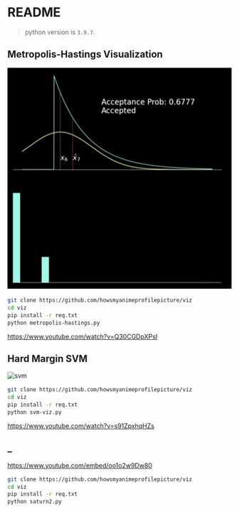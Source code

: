 # README
> python version is `3.9.7`.


## Metropolis-Hastings Visualization

![mh](mh-algo.webp)

```bash
git clone https://github.com/howsmyanimeprofilepicture/viz
cd viz
pip install -r req.txt
python metropolis-hastings.py
```

https://www.youtube.com/watch?v=Q30CGDpXPsI


## Hard Margin SVM 

![svm](hard-svm.webp)

```bash
git clone https://github.com/howsmyanimeprofilepicture/viz
cd viz
pip install -r req.txt
python svm-viz.py
```
https://www.youtube.com/watch?v=s91ZpxhqHZs


## _

https://www.youtube.com/embed/oo1o2w9Dw80

```bash
git clone https://github.com/howsmyanimeprofilepicture/viz
cd viz
pip install -r req.txt
python saturn2.py
```

